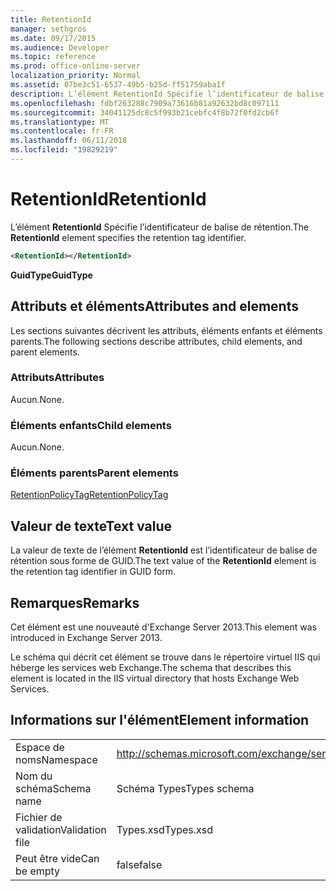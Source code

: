 ```yaml
---
title: RetentionId
manager: sethgros
ms.date: 09/17/2015
ms.audience: Developer
ms.topic: reference
ms.prod: office-online-server
localization_priority: Normal
ms.assetid: 07be3c51-6537-49b5-b25d-ff51759aba1f
description: L’élément RetentionId Spécifie l’identificateur de balise de rétention.
ms.openlocfilehash: fdbf263288c7909a73616b81a92632bd8c097111
ms.sourcegitcommit: 34041125dc8c5f993b21cebfc4f8b72f0fd2cb6f
ms.translationtype: MT
ms.contentlocale: fr-FR
ms.lasthandoff: 06/11/2018
ms.locfileid: "19829219"
---
```

# <a name="retentionid"></a><span data-ttu-id="18c54-103">RetentionId</span><span class="sxs-lookup"><span data-stu-id="18c54-103">RetentionId</span></span>

<span data-ttu-id="18c54-104">L’élément **RetentionId** Spécifie l’identificateur de balise de rétention.</span><span class="sxs-lookup"><span data-stu-id="18c54-104">The **RetentionId** element specifies the retention tag identifier.</span></span> 
  
```XML
<RetentionId></RetentionId>
```

 <span data-ttu-id="18c54-105">**GuidType**</span><span class="sxs-lookup"><span data-stu-id="18c54-105">**GuidType**</span></span>
## <a name="attributes-and-elements"></a><span data-ttu-id="18c54-106">Attributs et éléments</span><span class="sxs-lookup"><span data-stu-id="18c54-106">Attributes and elements</span></span>

<span data-ttu-id="18c54-107">Les sections suivantes décrivent les attributs, éléments enfants et éléments parents.</span><span class="sxs-lookup"><span data-stu-id="18c54-107">The following sections describe attributes, child elements, and parent elements.</span></span>
  
### <a name="attributes"></a><span data-ttu-id="18c54-108">Attributs</span><span class="sxs-lookup"><span data-stu-id="18c54-108">Attributes</span></span>

<span data-ttu-id="18c54-109">Aucun.</span><span class="sxs-lookup"><span data-stu-id="18c54-109">None.</span></span>
  
### <a name="child-elements"></a><span data-ttu-id="18c54-110">Éléments enfants</span><span class="sxs-lookup"><span data-stu-id="18c54-110">Child elements</span></span>

<span data-ttu-id="18c54-111">Aucun.</span><span class="sxs-lookup"><span data-stu-id="18c54-111">None.</span></span>
  
### <a name="parent-elements"></a><span data-ttu-id="18c54-112">Éléments parents</span><span class="sxs-lookup"><span data-stu-id="18c54-112">Parent elements</span></span>

[<span data-ttu-id="18c54-113">RetentionPolicyTag</span><span class="sxs-lookup"><span data-stu-id="18c54-113">RetentionPolicyTag</span></span>](retentionpolicytag.md)
  
## <a name="text-value"></a><span data-ttu-id="18c54-114">Valeur de texte</span><span class="sxs-lookup"><span data-stu-id="18c54-114">Text value</span></span>

<span data-ttu-id="18c54-115">La valeur de texte de l’élément **RetentionId** est l’identificateur de balise de rétention sous forme de GUID.</span><span class="sxs-lookup"><span data-stu-id="18c54-115">The text value of the **RetentionId** element is the retention tag identifier in GUID form.</span></span> 
  
## <a name="remarks"></a><span data-ttu-id="18c54-116">Remarques</span><span class="sxs-lookup"><span data-stu-id="18c54-116">Remarks</span></span>

<span data-ttu-id="18c54-117">Cet élément est une nouveauté d'Exchange Server 2013.</span><span class="sxs-lookup"><span data-stu-id="18c54-117">This element was introduced in Exchange Server 2013.</span></span>
  
<span data-ttu-id="18c54-118">Le schéma qui décrit cet élément se trouve dans le répertoire virtuel IIS qui héberge les services web Exchange.</span><span class="sxs-lookup"><span data-stu-id="18c54-118">The schema that describes this element is located in the IIS virtual directory that hosts Exchange Web Services.</span></span>
  
## <a name="element-information"></a><span data-ttu-id="18c54-119">Informations sur l'élément</span><span class="sxs-lookup"><span data-stu-id="18c54-119">Element information</span></span>

|||
|:-----|:-----|
|<span data-ttu-id="18c54-120">Espace de noms</span><span class="sxs-lookup"><span data-stu-id="18c54-120">Namespace</span></span>  <br/> |http://schemas.microsoft.com/exchange/services/2006/types  <br/> |
|<span data-ttu-id="18c54-121">Nom du schéma</span><span class="sxs-lookup"><span data-stu-id="18c54-121">Schema name</span></span>  <br/> |<span data-ttu-id="18c54-122">Schéma Types</span><span class="sxs-lookup"><span data-stu-id="18c54-122">Types schema</span></span>  <br/> |
|<span data-ttu-id="18c54-123">Fichier de validation</span><span class="sxs-lookup"><span data-stu-id="18c54-123">Validation file</span></span>  <br/> |<span data-ttu-id="18c54-124">Types.xsd</span><span class="sxs-lookup"><span data-stu-id="18c54-124">Types.xsd</span></span>  <br/> |
|<span data-ttu-id="18c54-125">Peut être vide</span><span class="sxs-lookup"><span data-stu-id="18c54-125">Can be empty</span></span>  <br/> |<span data-ttu-id="18c54-126">false</span><span class="sxs-lookup"><span data-stu-id="18c54-126">false</span></span>  <br/> |
   

